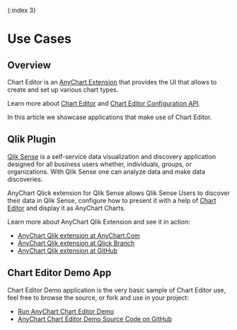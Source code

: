 {:index 3}
# Use Cases

## Overview

Chart Editor is an [AnyChart Extension](../Quick_Start/Modules#extensions) that provides the UI that allows to create and set up various chart types.

Learn more about [Chart Editor](Overview) and [Chart Editor Configuration API](Configuration).

In this article we showcase applications that make use of Chart Editor.

## Qlik Plugin

[Qlik Sense](https://www.qlik.com/us/products/qlik-sense) is a self-service data visualization and discovery application designed for all business users whether, individuals, groups, or organizations. With Qlik Sense one can analyze data and make data discoveries.

AnyChart Qlick extension for Qlik Sense allows Qlik Sense Users to discover their data in Qlik Sense, configure how to present it with a help of [Chart Editor](Overview) and display it as AnyChart Charts.

Learn more about AnyChart Qlik Extension and see it in action:

- [AnyChart Qlik extension at AnyChart.Com](https://www.anychart.com/technical-integrations/samples/qlik-charts/overview/)
- [AnyChart Qlik extension at Qlick Branch](https://branch.qlik.com/#!/project/58cf59cd61d353a813f4a37e)
- [AnyChart Qlik extension at GitHub](https://github.com/AnyChart/AnyChart-Qlik)

## Chart Editor Demo App

Chart Editor Demo application is the very basic sample of Chart Editor use, feel free to browse the source, or fork and use in your project:

- [Run AnyChart Chart Editor Demo](https://anychart.github.io/chart-editor/)
- [AnyChart Chart Editor Demo Source Code on GitHub](https://github.com/AnyChart/chart-editor/blob/master/index.html)